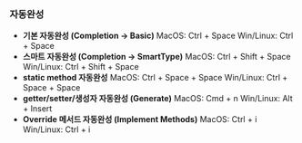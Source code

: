 ### 자동완성

- **기본 자동완성 (Completion -> Basic)**
  MacOS: Ctrl + Space
  Win/Linux: Ctrl + Space
- **스마트 자동완성 (Completion -> SmartType)**
  MacOS: Ctrl + Shift + Space
  Win/Linux: Ctrl + Shift + Space
- **static method 자동완성**
  MacOS: Ctrl + Space + Space
  Win/Linux: Ctrl + Space + Space
- **getter/setter/생성자 자동완성 (Generate)**
  MacOS: Cmd + n
  Win/Linux: Alt + Insert
- **Override 메서드 자동완성 (Implement Methods)**
  MacOS: Ctrl + i
  Win/Linux: Ctrl + i
